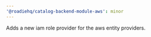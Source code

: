 ```yaml
---
'@roadiehq/catalog-backend-module-aws': minor
---
```


Adds a new iam role provider for the aws entity providers.
